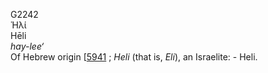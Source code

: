 <body>
  <p>G2242<br>  Ἡλί  <br> Hēli  <br><i>hay-lee‘ </i><br>Of Hebrew origin [<a href="h5941.htm">5941</a> ; <i>Heli</i> (that is, <i>Eli</i>), an Israelite: - Heli.<br></p>
 </body>